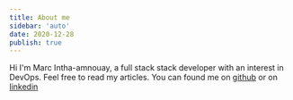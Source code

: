 ```yaml
---
title: About me
sidebar: 'auto'
date: 2020-12-28
publish: true
---
```


Hi I'm Marc Intha-amnouay, a full stack stack developer with an interest in DevOps. Feel free to read my articles.
You can found me on [github](https://github.com/shigedangao) or on [linkedin](https://www.linkedin.com/in/marcintha/)
